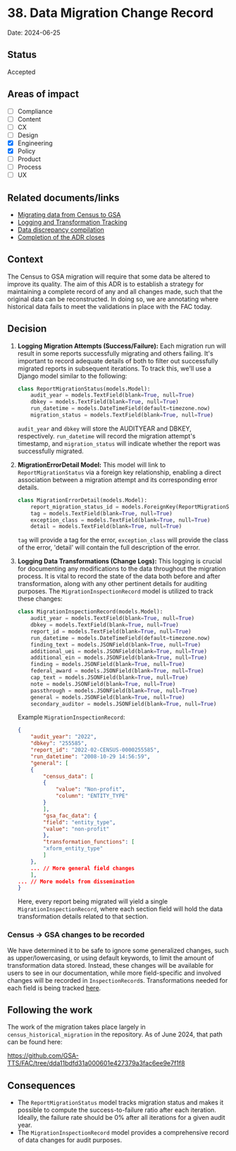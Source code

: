 # 38. Data Migration Change Record

Date: 2024-06-25

## Status

Accepted

## Areas of impact

- [ ]   Compliance
- [ ]   Content
- [ ]   CX
- [ ]   Design
- [x]   Engineering
- [x]   Policy
- [ ]   Product
- [ ]   Process
- [ ]   UX

## Related documents/links

- [Migrating data from Census to GSA
](https://github.com/GSA-TTS/FAC/issues/2848)
- [Logging and Transformation Tracking](https://github.com/GSA-TTS/FAC/issues/2909)
- [Data discrepancy compilation](https://github.com/GSA-TTS/FAC/issues/2912)
- [Completion of the ADR closes](https://github.com/GSA-TTS/FAC/issues/2909)

## Context
The Census to GSA migration will require that some data be altered to improve its quality. The aim of this ADR is to establish a strategy for maintaining a complete record of any and all changes made, such that the original data can be reconstructed. In doing so, we are annotating where historical data fails to meet the validations in place with the FAC today.

## Decision

1. **Logging Migration Attempts (Success/Failure):**
   Each migration run will result in some reports successfully migrating and others failing. It's important to record adequate details of both to filter out successfully migrated reports in subsequent iterations. To track this, we'll use a Django model similar to the following:

   ```python
   class ReportMigrationStatus(models.Model):
       audit_year = models.TextField(blank=True, null=True)
       dbkey = models.TextField(blank=True, null=True)
       run_datetime = models.DateTimeField(default=timezone.now)
       migration_status = models.TextField(blank=True, null=True)
   ```
   `audit_year` and `dbkey` will store the AUDITYEAR and DBKEY, respectively. `run_datetime` will record the migration attempt's timestamp, and `migration_status` will indicate whether the report was successfully migrated.

2. **MigrationErrorDetail Model:**
   This model will link to `ReportMigrationStatus` via a foreign key relationship, enabling a direct association between a migration attempt and its corresponding error details. 
   ```python
   class MigrationErrorDetail(models.Model):
       report_migration_status_id = models.ForeignKey(ReportMigrationStatus, on_delete=models.CASCADE)
       tag = models.TextField(blank=True, null=True)
       exception_class = models.TextField(blank=True, null=True)
       detail = models.TextField(blank=True, null=True)
   ```
   `tag` will provide a tag for the error, `exception_class` will provide the class of the error, 'detail' will contain the full description of the error.

3. **Logging Data Transformations (Change Logs):**
   This logging is crucial for documenting any modifications to the data throughout the migration process. It is vital to record the state of the data both before and after transformation, along with any other pertinent details for auditing purposes. The `MigrationInspectionRecord` model is utilized to track these changes:


    ```python
    class MigrationInspectionRecord(models.Model):
        audit_year = models.TextField(blank=True, null=True)
        dbkey = models.TextField(blank=True, null=True)
        report_id = models.TextField(blank=True, null=True)
        run_datetime = models.DateTimeField(default=timezone.now)
        finding_text = models.JSONField(blank=True, null=True)
        additional_uei = models.JSONField(blank=True, null=True)
        additional_ein = models.JSONField(blank=True, null=True)
        finding = models.JSONField(blank=True, null=True)
        federal_award = models.JSONField(blank=True, null=True)
        cap_text = models.JSONField(blank=True, null=True)
        note = models.JSONField(blank=True, null=True)
        passthrough = models.JSONField(blank=True, null=True)
        general = models.JSONField(blank=True, null=True)
        secondary_auditor = models.JSONField(blank=True, null=True)
    ```

    Example `MigrationInspectionRecord`:
    ```json
    {
        "audit_year": "2022",
        "dbkey": "255585",
        "report_id": "2022-02-CENSUS-0000255585",
        "run_datetime": "2008-10-29 14:56:59",
        "general": [
        {
            "census_data": [
            {
                "value": "Non-profit",
                "column": "ENTITY_TYPE"
            }
            ],
            "gsa_fac_data": {
            "field": "entity_type",
            "value": "non-profit"
            },
            "transformation_functions": [
            "xform_entity_type"
            ]
        },
        ... // More general field changes
        ],
    ... // More models from dissemination
    }
    ```
    Here, every report being migrated will yield a single `MigrationInspectionRecord`, where each section field will hold the data transformation details related to that section.

### Census -> GSA changes to be recorded

We have determined it to be safe to ignore some generalized changes, such as upper/lowercasing, or using default keywords, to limit the amount of transformation data stored. Instead, these changes will be available for users to see in our documentation, while more field-specific and involved changes will be recorded in `InspectionRecord`s. Transformations needed for each field is being tracked [here](https://github.com/GSA-TTS/FAC/issues/2912).

## Following the work

The work of the migration takes place largely in `census_historical_migration` in the repository. As of June 2024, that path can be found here:

https://github.com/GSA-TTS/FAC/tree/dda11bdfd31a000601e427379a3fac6ee9e7f1f8

## Consequences
- The `ReportMigrationStatus` model tracks migration status and makes it possible to compute the success-to-failure ratio after each iteration. Ideally, the failure rate should be 0% after all iterations for a given audit year.
- The `MigrationInspectionRecord` model provides a comprehensive record of data changes for audit purposes.
